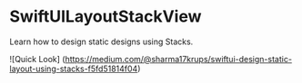 # SwiftUILayoutStackView
Learn how to design static designs using Stacks.

![Quick Look] (https://medium.com/@sharma17krups/swiftui-design-static-layout-using-stacks-f5fd51814f04)
